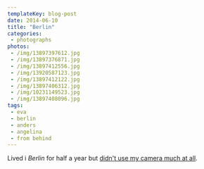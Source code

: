 ```yaml
---
templateKey: blog-post
date: 2014-06-10
title: "Berlin"
categories:
 - photographs
photos:
 - /img/13897397612.jpg
 - /img/13897376871.jpg
 - /img/13897412556.jpg
 - /img/13920587123.jpg
 - /img/13897412122.jpg
 - /img/13897406312.jpg
 - /img/10231149523.jpg
 - /img/13897408096.jpg
tags:
 - eva
 - berlin
 - anders
 - angelina
 - from behind
---
```


Lived i *Berlin* for half a year but [didn't use my camera much at all](https://www.flickr.com/photos/himynameisjonas/sets/72157644057988491).
